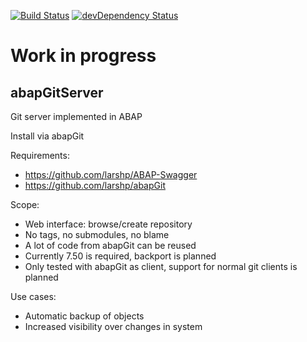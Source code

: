 [![Build Status](https://travis-ci.org/larshp/abapGitServer.svg?branch=master)](https://travis-ci.org/larshp/abapGitServer)
[![devDependency Status](https://david-dm.org/larshp/abapGitServer/dev-status.svg)](https://david-dm.org/larshp/abapGitServer#info=devDependencies)

# Work in progress

## abapGitServer
Git server implemented in ABAP

Install via abapGit

Requirements:
- https://github.com/larshp/ABAP-Swagger
- https://github.com/larshp/abapGit

Scope:
- Web interface: browse/create repository
- No tags, no submodules, no blame
- A lot of code from abapGit can be reused
- Currently 7.50 is required, backport is planned
- Only tested with abapGit as client, support for normal git clients is planned

Use cases:
- Automatic backup of objects
- Increased visibility over changes in system
